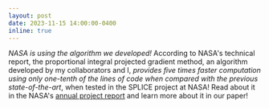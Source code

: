 ```yaml
---
layout: post
date: 2023-11-15 14:00:00-0400
inline: true
---
```


*NASA is using the algorithm we developed!* According to NASA's technical report, the proportional integral projected gradient method, an algorithm developed by my collaborators and I, *provides five times faster computation using only one-tenth of the lines of code when compared with the previous state-of-the-art*, when tested in the SPLICE project at NASA! Read about it in the NASA's [annual project report](https://ntrs.nasa.gov/citations/20230011737) and learn more about it in our paper! 
